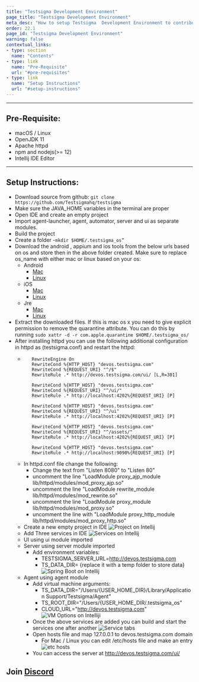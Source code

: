 ```yaml
---
title: "Testsigma Development Environment"
page_title: "Testsigma Development Environment"
meta_desc: "How to setup Testsigma  Development Environment to contribute"
order: 22.1
page_id: "Testsigma Development Environment"
warning: false
contextual_links:
- type: section
  name: "Contents"
- type: link
  name: "Pre-Requisite"
  url: "#pre-requisites"
- type: link
  name: "Setup Instructions"
  url: "#setup-instructions"
---
```


---


## **Pre-Requisite:**
 - macOS / Linux
 - OpenJDK 11
 - Apache httpd
 - npm and nodejs(>= 12)
 - Intellij IDE Editor


---
## **Setup Instructions:**
 - Download source from github:
    `git clone https://github.com/Testsigmahq/testsigma` 
 - Make sure the JAVA_HOME variables in the terminal are proper
 - Open IDE and create an empty project
 - Import agent-launcher, agent, automator, server and ui as separate modules.
 - Build the project
 - Create a folder -`mkdir $HOME/.testsigma_os”`
 - Download the android , appium and ios tools from the below urls based on os and store then in the above folder created. Make sure to replace os_name with either mac or linux based on your os:
   - Android
     - [Mac](http://android.testsigma.com/mac/android.zip)
     - [Linux](http://android.testsigma.com/linux/android.zip)
   - iOS
     - [Mac](http://ios.testsigma.com/mac/ios.zip)
     - [Linux](http://appium.testsigma.com/linux/appium.zip)
   - Jre
     - [Mac](http://jre.testsigma.com/mac/jre.zip)
     - [Linux](http://jre.testsigma.com/linux/jre.zip)
 - Extract the downloaded files. If this is mac os x you need to give explicit permission  to remove the quarantine attribute. You can do this by running `sudo xattr -d -r com.apple.quarantine $HOME/.testsigma_os/`
 - After installing httpd you can use the following additional configuration in httpd as (testsigma.conf) and restart the httpd:
   - ```shell
        RewriteEngine On
        RewriteCond %{HTTP_HOST} "devos.testsigma.com"
        RewriteCond %{REQUEST_URI} "^/$"
        RewriteRule .* http://devos.testsigma.com/ui/ [L,R=301]

        RewriteCond %{HTTP_HOST} "devos.testsigma.com"
        RewriteCond %{REQUEST_URI} "^/ui/"
        RewriteRule .* http://localhost:4202%{REQUEST_URI} [P]

        RewriteCond %{HTTP_HOST} "devos.testsigma.com"
        RewriteCond %{REQUEST_URI} "^/ui"
        RewriteRule .* http://localhost:4202%{REQUEST_URI} [P]

        RewriteCond %{HTTP_HOST} "devos.testsigma.com"
        RewriteCond %{REQUEST_URI} "^/assets/"
        RewriteRule .* http://localhost:4202%{REQUEST_URI} [P]

        RewriteCond %{HTTP_HOST} "devos.testsigma.com"
        RewriteRule .* http://localhost:9090%{REQUEST_URI} [P]
      ```
   - In httpd.conf file change the following:
     - Change the text from "Listen 8080" to "Listen 80"
     - uncomment the line "LoadModule proxy_ajp_module lib/httpd/modules/mod_proxy_ajp.so"
     - uncomment the line "LoadModule rewrite_module lib/httpd/modules/mod_rewrite.so"
     - uncomment the line "LoadModule proxy_module lib/httpd/modules/mod_proxy.so"
     - uncomment the line with "LoadModule proxy_http_module lib/httpd/modules/mod_proxy_http.so"
   - Create a new empty project in IDE
     ![Project on Intellij](https://docs.testsigma.com/images/setup-dev-environment/create-intelij-project.png)
   - Add Three services in IDE
     ![Services on Intellij](https://docs.testsigma.com/images/setup-dev-environment/services-tab.png)
   - UI using ui module imported
   - Server using server module imported
     - Add environment variables:
       - TESTSIGMA_SERVER_URL=http://devos.testsigma.com
       - TS_DATA_DIR= {replace it with a temp folder to store data}
         ![Spring Boot on Intellij](https://docs.testsigma.com/images/setup-dev-environment/spring-boot-config.png)
   - Agent using agent module
     - Add virtual machine arguments:
       - TS_DATA_DIR="/Users/{USER_HOME_DIR}/Library/Application Support/Testsigma/Agent"
       - TS_ROOT_DIR="/Users/{USER_HOME_DIR/.testsigma_os"
       - CLOUD_URL="http://devos.testsigma.com"
       ![VM Options on Intelliji](https://docs.testsigma.com/images/setup-dev-environment/vm-options.png)
     - Once the above services are added you can build and start the services one after another
        ![Service tabs](https://docs.testsigma.com/images/setup-dev-environment/services-tab.png)
     - Open hosts file and map 127.0.0.1 to devos.testsigma.com domain
       - For Mac / Linux you can edit /etc/hosts file and make an entry
         ![etc hosts](https://docs.testsigma.com/images/setup-dev-environment/etc-host-entries.png)
     - You can access the server at http://devos.testsigma.com/ui/


## **Join [Discord](https://discord.gg/CB5aFkngeG)**